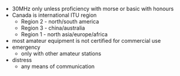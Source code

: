 - 30MHz only unless proficiency with morse or basic with honours
- Canada is international ITU region
	- Region 2 - north/south america
	- Region 3 - china/australia
	- Region 1 - north asia/europe/africa
- most amateur equipment is not certified for commercial use
- emergency
	- only with other amateur stations
- distress
	- any means of communication